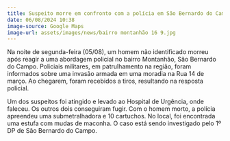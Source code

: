 ```yaml
---
title: Suspeito morre em confronto com a polícia em São Bernardo do Campo
date: 06/08/2024 10:38
image-source: Google Maps
image-url: assets/images/news/bairro montanhão 16 9.jpg
---
```


Na noite de segunda-feira (05/08), um homem não identificado morreu após reagir a uma abordagem policial no bairro Montanhão, São Bernardo do Campo. Policiais militares, em patrulhamento na região, foram informados sobre uma invasão armada em uma moradia na Rua 14 de março. Ao chegarem, foram recebidos a tiros, resultando na resposta policial.

Um dos suspeitos foi atingido e levado ao Hospital de Urgência, onde faleceu. Os outros dois conseguiram fugir. Com o homem morto, a polícia apreendeu uma submetralhadora e 10 cartuchos. No local, foi encontrada uma estufa com mudas de maconha. O caso está sendo investigado pelo 1º DP de São Bernardo do Campo.